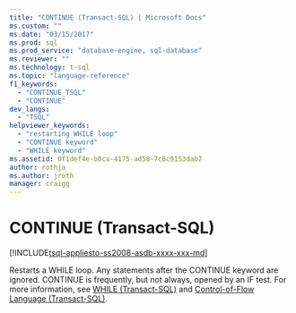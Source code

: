 ```yaml
---
title: "CONTINUE (Transact-SQL) | Microsoft Docs"
ms.custom: ""
ms.date: "03/15/2017"
ms.prod: sql
ms.prod_service: "database-engine, sql-database"
ms.reviewer: ""
ms.technology: t-sql
ms.topic: "language-reference"
f1_keywords: 
  - "CONTINUE_TSQL"
  - "CONTINUE"
dev_langs: 
  - "TSQL"
helpviewer_keywords: 
  - "restarting WHILE loop"
  - "CONTINUE keyword"
  - "WHILE keyword"
ms.assetid: 0f1def4e-b0ca-4175-ad58-7c8c9153dab7
author: rothja
ms.author: jroth
manager: craigg
---
```

# CONTINUE (Transact-SQL)
[!INCLUDE[tsql-appliesto-ss2008-asdb-xxxx-xxx-md](../../includes/tsql-appliesto-ss2008-asdb-xxxx-xxx-md.md)]

  Restarts a WHILE loop. Any statements after the CONTINUE keyword are ignored. CONTINUE is frequently, but not always, opened by an IF test. For more information, see [WHILE &#40;Transact-SQL&#41;](../../t-sql/language-elements/while-transact-sql.md) and [Control-of-Flow Language &#40;Transact-SQL&#41;](~/t-sql/language-elements/control-of-flow.md).  
  
  
